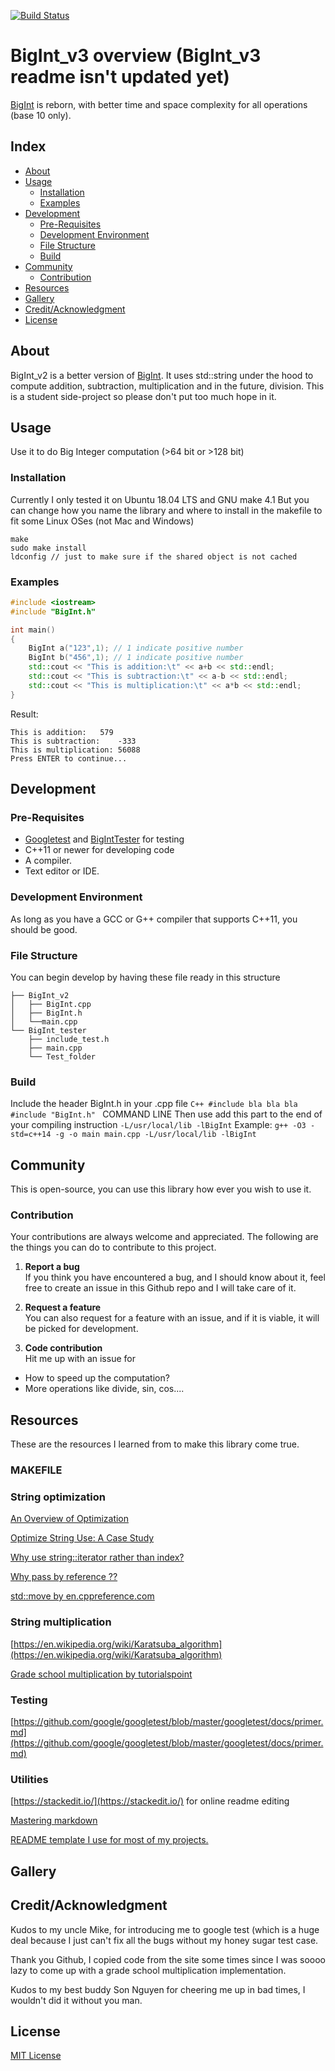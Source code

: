 [![Build Status](https://travis-ci.org/tanghocle123/BigInt.svg?branch=master)](https://travis-ci.org/tanghocle123/BigInt)

# BigInt_v3 overview (BigInt_v3 readme isn't updated yet)
[BigInt](https://github.com/tanghocle123/BigInt) is reborn, with better time and space complexity for all operations (base 10 only).
## Index

- [About](#About)
- [Usage](#usage)
  - [Installation](#installation)
  - [Examples](#examples)
- [Development](#development)
  - [Pre-Requisites](#pre-requisites)
  - [Development Environment](#development-environment)
  - [File Structure](#file-structure)
  - [Build](#build) 
- [Community](#community)
  - [Contribution](#contribution)
- [Resources](#resources)
- [Gallery](#gallery)
- [Credit/Acknowledgment](#creditacknowledgment)
- [License](#license)

## About
BigInt_v2 is a better version of [BigInt](https://github.com/tanghocle123/BigInt). It uses std::string under the hood to compute addition, subtraction, multiplication and in the future, division. 
This is a student side-project so please don't put too much hope in it.


## Usage
Use it to do Big Integer computation (>64 bit or >128 bit)

###   Installation
Currently I only tested it on Ubuntu 18.04 LTS and GNU make 4.1
But you can change how you name the library and where to install in the makefile to fit some Linux OSes (not Mac and Windows)
```
make
sudo make install
ldconfig // just to make sure if the shared object is not cached
```

###   Examples
```C++
#include <iostream>
#include "BigInt.h"

int main()
{
	BigInt a("123",1); // 1 indicate positive number
	BigInt b("456",1); // 1 indicate positive number
	std::cout << "This is addition:\t" << a+b << std::endl;
	std::cout << "This is subtraction:\t" << a-b << std::endl;
	std::cout << "This is multiplication:\t" << a*b << std::endl;
}
```
Result:
```
This is addition:	579
This is subtraction:	-333
This is multiplication:	56088
Press ENTER to continue...
```
##  Development

###  Pre-Requisites
- [Googletest](https://github.com/google/googletest) and [BigIntTester](https://github.com/tanghocle123/BigIntTester) for testing
- C++11 or newer for developing code
- A compiler.
- Text editor or IDE.

###  Development Environment
As long as you have a GCC or G++ compiler that supports C++11, you should be good.

###  File Structure
You can begin develop by having these file ready in this structure

```
├── BigInt_v2
│   ├── BigInt.cpp
│   ├── BigInt.h
│   └──main.cpp
└── BigInt_tester
    ├── include_test.h
 	├── main.cpp
    └── Test_folder
```
###   Build
Include the header BigInt.h in your .cpp file
``C++
#include bla bla bla
#include "BigInt.h"
``
COMMAND LINE
Then use add this part to the end of your compiling instruction
``
-L/usr/local/lib -lBigInt
``
Example:
``
g++ -O3 -std=c++14 -g -o main main.cpp -L/usr/local/lib -lBigInt
``
## Community

This is open-source, you can use this library how ever you wish to use it.

 ###  Contribution

 Your contributions are always welcome and appreciated. The following are the things you can do to contribute to this project.

 1. **Report a bug** <br>
 If you think you have encountered a bug, and I should know about it, feel free to create an issue in this Github repo and I will take care of it.

 2. **Request a feature** <br>
 You can also request for a feature with an issue, and if it is viable, it will be picked for development.  

 3. **Code contribution** <br>
 Hit me up with an issue for
 - How to speed up the computation?
 - More operations like divide, sin, cos....



##  Resources
These are the resources I learned from to make this library come true.
### MAKEFILE

### String optimization
[An Overview of Optimization](https://www.oreilly.com/library/view/optimized-c/9781491922057/ch01.html)

[Optimize String Use: A Case Study](https://www.oreilly.com/library/view/optimized-c/9781491922057/ch01.html)

[Why use string::iterator rather than index?](https://stackoverflow.com/a/1995123)

[Why pass by reference ??](https://www.learncpp.com/cpp-tutorial/73-passing-arguments-by-reference/)

[std::move by en.cppreference.com](https://en.cppreference.com/w/cpp/utility/move)
### String multiplication
[https://en.wikipedia.org/wiki/Karatsuba_algorithm](https://en.wikipedia.org/wiki/Karatsuba_algorithm)

[Grade school multiplication by tutorialspoint](https://www.tutorialspoint.com/multiply-strings-in-cplusplus)
### Testing
[https://github.com/google/googletest/blob/master/googletest/docs/primer.md](https://github.com/google/googletest/blob/master/googletest/docs/primer.md)
### Utilities
[https://stackedit.io/](https://stackedit.io/) for online readme editing

[Mastering markdown](https://guides.github.com/features/mastering-markdown/)

[README template I use for most of my projects.](https://www.reddit.com/r/programming/comments/cfeu99/readme_template_i_use_for_most_of_my_projects/)


##  Gallery

## Credit/Acknowledgment
Kudos to my uncle Mike, for introducing me to google test (which is a huge deal because I just can't fix all the bugs without my honey sugar test case.

Thank you Github, I copied code from the site some times since I was soooo lazy to come up with a grade school multiplication implementation.

Kudos to my best buddy Son Nguyen for cheering me up in bad times, I wouldn't did it without you man.
##  License
[MIT License](https://opensource.org/licenses/MIT) </b> </em>
